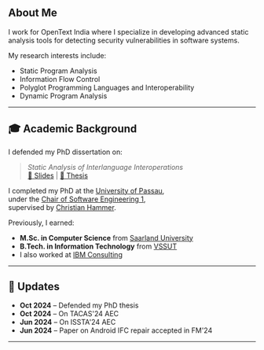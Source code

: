 ## About Me 

I work for OpenText India where I specialize in developing advanced static analysis tools for detecting security vulnerabilities in software systems.

My research interests include:

- Static Program Analysis
- Information Flow Control
- Polyglot Programming Languages and Interoperability
- Dynamic Program Analysis

---

## 🎓 Academic Background

I defended my PhD dissertation on:

> *Static Analysis of Interlanguage Interoperations*  
> [📖 Slides](assests/Slides.pdf) | [📘 Thesis](assests/thesis.pdf)

I completed my PhD at the [University of Passau](https://www.uni-passau.de),  
under the [Chair of Software Engineering 1](https://www.fim.uni-passau.de/software-engineering-i),  
supervised by [Christian Hammer](https://www.fim.uni-passau.de/software-engineering-i/lehrstuhlteam/lehrstuhlinhaber?username=hammer50).

Previously, I earned:

- **M.Sc. in Computer Science** from [Saarland University](https://www.uni-saarland.de)  
- **B.Tech. in Information Technology** from [VSSUT](https://www.vssut.ac.in)  
- I also worked at [IBM Consulting](https://www.ibm.com/consulting/)

---

## 📰 Updates

- **Oct 2024** – Defended my PhD thesis  
- **Oct 2024** – On TACAS'24 AEC  
- **Jun 2024** – On ISSTA'24 AEC  
- **Jun 2024** – Paper on Android IFC repair accepted in FM'24  

---

